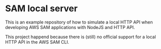 # SAM local server

This is an example repository of how to simulate a local HTTP API when developing
AWS SAM applications with NodeJS and HTTP API.

This project happend because there is (still) no official support for a local HTTP API
in the AWS SAM CLI.
